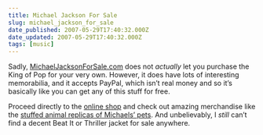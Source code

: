 ```yaml
---
title: Michael Jackson For Sale
slug: michael_jackson_for_sale
date_published: 2007-05-29T17:40:32.000Z
date_updated: 2007-05-29T17:40:32.000Z
tags: [music]
---
```


Sadly, [MichaelJacksonForSale.com](http://www.michaeljacksonforsale.com/) does not *actually* let you purchase the King of Pop for your very own. However, it does have lots of interesting memorabilia, and it accepts PayPal, which isn’t real money and so it’s basically like you can get any of this stuff for free.

Proceed directly to the [online shop](http://www.michaeljacksonforsale.com/html/Shop.htm) and check out amazing merchandise like the [stuffed animal replicas of Michaels’ pets](http://www.michaeljacksonforsale.com/html/29.htm). And unbelievably, I *still* can’t find a decent Beat It or Thriller jacket for sale anywhere.
